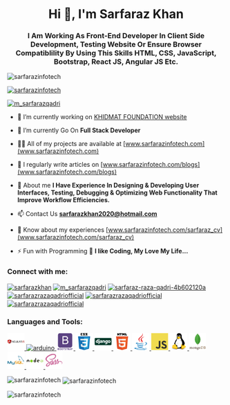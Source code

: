 <h1 align="center">Hi 👋, I'm Sarfaraz Khan</h1>
<h3 align="center">I Am Working As Front-End Developer In Client Side Development, Testing Website Or Ensure Browser Compatiblility By Using This Skills HTML, CSS, JavaScript, Bootstrap, React JS, Angular JS Etc.</h3>

<p align="left"> <img src="https://komarev.com/ghpvc/?username=sarfarazinfotech&label=Profile%20views&color=0e75b6&style=flat" alt="sarfarazinfotech" /> </p>

<p align="left"> <a href="https://github.com/ryo-ma/github-profile-trophy"><img src="https://github-profile-trophy.vercel.app/?username=sarfarazinfotech" alt="sarfarazinfotech" /></a> </p>

<p align="left"> <a href="https://twitter.com/m_sarfarazqadri" target="blank"><img src="https://img.shields.io/twitter/follow/m_sarfarazqadri?logo=twitter&style=for-the-badge" alt="m_sarfarazqadri" /></a> </p>

- 🔭 I’m currently working on [KHIDMAT FOUNDATION website](www.khidmatfoundation.in)

- 🌱 I’m currently Go On **Full Stack Developer**

- 👨‍💻 All of my projects are available at [www.sarfarazinfotech.com](www.sarfarazinfotech.com)

- 📝 I regularly write articles on [www.sarfarazinfotech.com/blogs](www.sarfarazinfotech.com/blogs)

- 💬 About me **I Have Experience In Designing & Developing User Interfaces, Testing, Debugging & Optimizing Web Functionality That Improve Workflow Efficiencies.**

- 📫 Contact Us **sarfarazkhan2020@hotmail.com**

- 📄 Know about my experiences [www.sarfarazinfotech.com/sarfaraz_cv](www.sarfarazinfotech.com/sarfaraz_cv)

- ⚡ Fun with Programming 🤝 **I like Coding, My Love My Life...**

<h3 align="left">Connect with me:</h3>
<p align="left">
<a href="https://codepen.io/sarfarazkhan" target="blank"><img align="center" src="https://raw.githubusercontent.com/rahuldkjain/github-profile-readme-generator/master/src/images/icons/Social/codepen.svg" alt="sarfarazkhan" height="30" width="40" /></a>
<a href="https://twitter.com/m_sarfarazqadri" target="blank"><img align="center" src="https://raw.githubusercontent.com/rahuldkjain/github-profile-readme-generator/master/src/images/icons/Social/twitter.svg" alt="m_sarfarazqadri" height="30" width="40" /></a>
<a href="https://linkedin.com/in/sarfaraz-raza-qadri-4b602120a" target="blank"><img align="center" src="https://raw.githubusercontent.com/rahuldkjain/github-profile-readme-generator/master/src/images/icons/Social/linked-in-alt.svg" alt="sarfaraz-raza-qadri-4b602120a" height="30" width="40" /></a>
<a href="https://fb.com/sarfarazrazaqadriofficial" target="blank"><img align="center" src="https://raw.githubusercontent.com/rahuldkjain/github-profile-readme-generator/master/src/images/icons/Social/facebook.svg" alt="sarfarazrazaqadriofficial" height="30" width="40" /></a>
<a href="https://instagram.com/sarfarazrazaqadriofficial" target="blank"><img align="center" src="https://raw.githubusercontent.com/rahuldkjain/github-profile-readme-generator/master/src/images/icons/Social/instagram.svg" alt="sarfarazrazaqadriofficial" height="30" width="40" /></a>
<a href="https://www.youtube.com/c/sarfarazrazaqadriofficial" target="blank"><img align="center" src="https://raw.githubusercontent.com/rahuldkjain/github-profile-readme-generator/master/src/images/icons/Social/youtube.svg" alt="sarfarazrazaqadriofficial" height="30" width="40" /></a>
</p>

<h3 align="left">Languages and Tools:</h3>
<p align="left"> <a href="https://angular.io" target="_blank" rel="noreferrer"> <img src="https://raw.githubusercontent.com/devicons/devicon/master/icons/angularjs/angularjs-original-wordmark.svg" alt="angularjs" width="40" height="40"/> </a> <a href="https://www.arduino.cc/" target="_blank" rel="noreferrer"> <img src="https://cdn.worldvectorlogo.com/logos/arduino-1.svg" alt="arduino" width="40" height="40"/> </a> <a href="https://getbootstrap.com" target="_blank" rel="noreferrer"> <img src="https://raw.githubusercontent.com/devicons/devicon/master/icons/bootstrap/bootstrap-plain-wordmark.svg" alt="bootstrap" width="40" height="40"/> </a> <a href="https://www.w3schools.com/css/" target="_blank" rel="noreferrer"> <img src="https://raw.githubusercontent.com/devicons/devicon/master/icons/css3/css3-original-wordmark.svg" alt="css3" width="40" height="40"/> </a> <a href="https://www.djangoproject.com/" target="_blank" rel="noreferrer"> <img src="https://raw.githubusercontent.com/devicons/devicon/master/icons/django/django-original.svg" alt="django" width="40" height="40"/> </a> <a href="https://www.w3.org/html/" target="_blank" rel="noreferrer"> <img src="https://raw.githubusercontent.com/devicons/devicon/master/icons/html5/html5-original-wordmark.svg" alt="html5" width="40" height="40"/> </a> <a href="https://www.java.com" target="_blank" rel="noreferrer"> <img src="https://raw.githubusercontent.com/devicons/devicon/master/icons/java/java-original.svg" alt="java" width="40" height="40"/> </a> <a href="https://developer.mozilla.org/en-US/docs/Web/JavaScript" target="_blank" rel="noreferrer"> <img src="https://raw.githubusercontent.com/devicons/devicon/master/icons/javascript/javascript-original.svg" alt="javascript" width="40" height="40"/> </a> <a href="https://www.linux.org/" target="_blank" rel="noreferrer"> <img src="https://raw.githubusercontent.com/devicons/devicon/master/icons/linux/linux-original.svg" alt="linux" width="40" height="40"/> </a> <a href="https://www.mongodb.com/" target="_blank" rel="noreferrer"> <img src="https://raw.githubusercontent.com/devicons/devicon/master/icons/mongodb/mongodb-original-wordmark.svg" alt="mongodb" width="40" height="40"/> </a> <a href="https://www.mysql.com/" target="_blank" rel="noreferrer"> <img src="https://raw.githubusercontent.com/devicons/devicon/master/icons/mysql/mysql-original-wordmark.svg" alt="mysql" width="40" height="40"/> </a> <a href="https://nodejs.org" target="_blank" rel="noreferrer"> <img src="https://raw.githubusercontent.com/devicons/devicon/master/icons/nodejs/nodejs-original-wordmark.svg" alt="nodejs" width="40" height="40"/> </a> <a href="https://sass-lang.com" target="_blank" rel="noreferrer"> <img src="https://raw.githubusercontent.com/devicons/devicon/master/icons/sass/sass-original.svg" alt="sass" width="40" height="40"/> </a> </p>

<p><img align="left" src="https://github-readme-stats.vercel.app/api/top-langs?username=sarfarazinfotech&show_icons=true&locale=en&layout=compact" alt="sarfarazinfotech" /></p>

<p>&nbsp;<img align="center" src="https://github-readme-stats.vercel.app/api?username=sarfarazinfotech&show_icons=true&locale=en" alt="sarfarazinfotech" /></p>

<p><img align="center" src="https://github-readme-streak-stats.herokuapp.com/?user=sarfarazinfotech&" alt="sarfarazinfotech" /></p>
